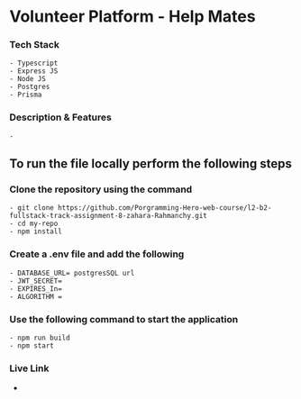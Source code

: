 # Volunteer Platform - Help Mates

### Tech Stack

    - Typescript
    - Express JS
    - Node JS
    - Postgres
    - Prisma

### Description & Features

    -

## To run the file locally perform the following steps

### Clone the repository using the command

    - git clone https://github.com/Porgramming-Hero-web-course/l2-b2-fullstack-track-assignment-8-zahara-Rahmanchy.git
    - cd my-repo
    - npm install

### Create a .env file and add the following

    - DATABASE_URL= postgresSQL url
    - JWT_SECRET=
    - EXPIRES_In=
    - ALGORITHM =

### Use the following command to start the application

    - npm run build
    - npm start

### Live Link

-
